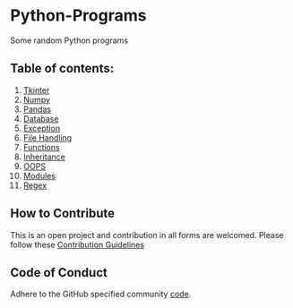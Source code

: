 # Python-Programs
Some random Python programs


## Table of contents:

1. [Tkinter](https://github.com/siddarthjha/Python-Programs/tree/master/Tkinter)
2. [Numpy](https://github.com/siddarthjha/Python-Programs/tree/master/numpy)
3. [Pandas](https://github.com/siddarthjha/Python-Programs/tree/master/pandas)
4. [Database](https://github.com/siddarthjha/Python-Programs/blob/master/database.py)
5. [Exception](https://github.com/siddarthjha/Python-Programs/blob/master/exception.py)
6. [File Handling](https://github.com/siddarthjha/Python-Programs/blob/master/filehandling.py)
7. [Functions](https://github.com/siddarthjha/Python-Programs/blob/master/functions.py)
8. [Inheritance](https://github.com/siddarthjha/Python-Programs/blob/master/inheritance.py)
9. [OOPS](https://github.com/siddarthjha/Python-Programs/blob/master/oops.py)
10. [Modules](https://github.com/siddarthjha/Python-Programs/blob/master/modules.py)
11. [Regex](https://github.com/siddarthjha/Python-Programs/blob/master/regex.py)


## How to Contribute

This is an open project and contribution in all forms are welcomed.
Please follow these [Contribution Guidelines](CONTRIBUTING.md)

## Code of Conduct

Adhere to the GitHub specified community [code](CODE_OF_CONDUCT.md).

